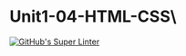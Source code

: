 # Unit1-04-HTML-CSS\
[![GitHub's Super Linter](https://github.com/ICS20-Programming-JulienL/Unit1-04-HTML-CSS/workflows/GitHub's%20Super%20Linter/badge.svg)](https://github.com/ICS20-Programming-JulienL/Unit1-04-HTML-CSS/actions)